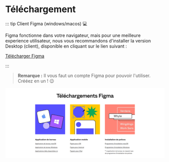 # Téléchargement

::: tip Client Figma (windows/macos) 💻

Figma fonctionne dans votre navigateur, mais pour une meilleure experience utilisateur, nous vous recommandons d'installer la version Desktop (client), disponible en cliquant sur le lien suivant :

[Télécharger Figma](https://www.figma.com/fr/downloads/)

:::

> **Remarque :** Il vous faut un compte Figma pour pouvoir l'utiliser. Crééez en un ! 😉

![Page de téléchargement Figma](../../assets/img/figma/theory/downloads/figma_download.png)